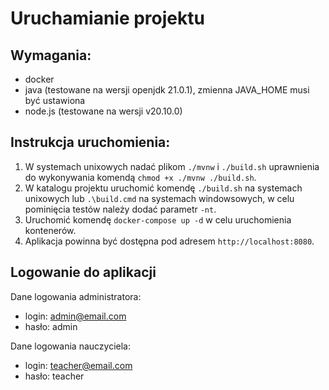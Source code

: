 # Uruchamianie projektu

## Wymagania:
- docker
- java (testowane na wersji openjdk 21.0.1), zmienna JAVA_HOME musi być ustawiona
- node.js (testowane na wersji v20.10.0)

## Instrukcja uruchomienia:
1. W systemach unixowych nadać plikom `./mvnw` i `./build.sh` uprawnienia do wykonywania komendą `chmod +x ./mvnw ./build.sh`.
2. W katalogu projektu uruchomić komendę `./build.sh` na systemach unixowych lub `.\build.cmd` na systemach windowsowych, w celu pominięcia testów należy dodać parametr `-nt`.
3. Uruchomić komendę `docker-compose up -d` w celu uruchomienia kontenerów.
4. Aplikacja powinna być dostępna pod adresem `http://localhost:8080`.

## Logowanie do aplikacji

Dane logowania administratora:
- login: admin@email.com
- hasło: admin

Dane logowania nauczyciela:
- login: teacher@email.com
- hasło: teacher
